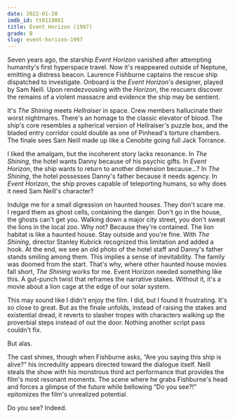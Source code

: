 ```yaml
---
date: 2022-01-28
imdb_id: tt0119081
title: Event Horizon (1997)
grade: B
slug: event-horizon-1997
---
```


Seven years ago, the starship _Event Horizon_ vanished after attempting humanity's first hyperspace travel. Now it's reappeared outside of Neptune, emitting a distress beacon. Laurence Fishburne captains the rescue ship dispatched to investigate. Onboard is the _Event Horizon_'s designer, played by Sam Neill. Upon rendezvousing with the _Horizon_, the rescuers discover the remains of a violent massacre and evidence the ship may be sentient.

<!-- end -->

It's <span data-imdb-id="tt0081505">_The Shining_</span> meets <span data-imdb-id="tt0093177">_Hellraiser_</span> in space. Crew members hallucinate their worst nightmares. There's an homage to the classic elevator of blood. The ship's core resembles a spherical version of Hellraiser's puzzle box, and the bladed entry corridor could double as one of Pinhead's torture chambers. The finale sees Sam Neill made up like a Cenobite going full Jack Torrance.

I liked the amalgam, but the incoherent story lacks resonance. In _The Shining_, the hotel wants Danny because of his psychic gifts. In _Event Horizon_, the ship wants to return to another dimension because…? In _The Shining_, the hotel possesses Danny's father because it needs agency. In _Event Horizon_, the ship proves capable of teleporting humans, so why does it need Sam Neill's character?

Indulge me for a small digression on haunted houses. They don't scare me. I regard them as ghost cells, containing the danger. Don't go in the house, the ghosts can't get you. Walking down a major city street, you don't sweat the lions in the local zoo. Why not? Because they're contained. The lion habitat is like a haunted house. Stay outside and you're fine. With _The Shining_, director Stanley Kubrick recognized this limitation and added a hook. At the end, we see an old photo of the hotel staff and Danny's father stands smiling among them. This implies a sense of inevitability. The family was doomed from the start. That's why, where other haunted house movies fall short, _The Shining_ works for me. Event Horizon needed something like this. A gut-punch twist that reframes the narrative stakes. Without it, it's a movie about a lion cage at the edge of our solar system.

This may sound like I didn't enjoy the film. I did, but I found it frustrating. It's so close to great. But as the finale unfolds, instead of raising the stakes and existential dread, it reverts to slasher tropes with characters walking up the proverbial steps instead of out the door. Nothing another script pass couldn't fix.

But alas.

The cast shines, though when Fishburne asks, “Are you saying this ship is alive?” his incredulity appears directed toward the dialogue itself. Neill steals the show with his monstrous third act performance that provides the film's most resonant moments. The scene where he grabs Fishburne's head and forces a glimpse of the future while bellowing “Do you see?!” epitomizes the film's unrealized potential.

Do you see? Indeed.